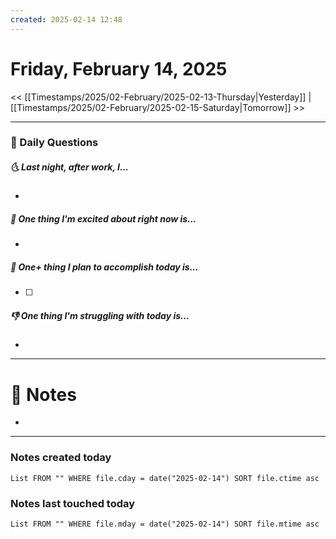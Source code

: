 ```yaml
---
created: 2025-02-14 12:48
---
```

# Friday, February 14, 2025

<< [[Timestamps/2025/02-February/2025-02-13-Thursday|Yesterday]] | [[Timestamps/2025/02-February/2025-02-15-Saturday|Tomorrow]] >>

---
### 📅 Daily Questions
##### 🌜 Last night, after work, I...
- 

##### 🙌 One thing I'm excited about right now is...
- 

##### 🚀 One+ thing I plan to accomplish today is...
- [ ] 

##### 👎 One thing I'm struggling with today is...
- 

---
# 📝 Notes
- 

---
### Notes created today
```dataview
List FROM "" WHERE file.cday = date("2025-02-14") SORT file.ctime asc
```

### Notes last touched today
```dataview
List FROM "" WHERE file.mday = date("2025-02-14") SORT file.mtime asc
```